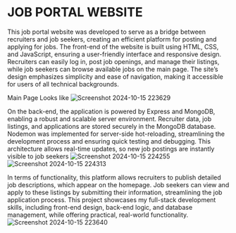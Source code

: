 # JOB PORTAL WEBSITE

This job portal website was developed to serve as a bridge between recruiters and job seekers, creating an efficient platform for posting and applying for jobs. The front-end of the website is built using HTML, CSS, and JavaScript, ensuring a user-friendly interface and responsive design. Recruiters can easily log in, post job openings, and manage their listings, while job seekers can browse available jobs on the main page. The site’s design emphasizes simplicity and ease of navigation, making it accessible for users of all technical backgrounds.

Main Page Looks like
![Screenshot 2024-10-15 223629](https://github.com/user-attachments/assets/ad29f0b6-d8f9-46da-992e-2e43b4bbe977)

On the back-end, the application is powered by Express and MongoDB, enabling a robust and scalable server environment. Recruiter data, job listings, and applications are stored securely in the MongoDB database. Nodemon was implemented for server-side hot-reloading, streamlining the development process and ensuring quick testing and debugging. This architecture allows real-time updates, so new job postings are instantly visible to job seekers
![Screenshot 2024-10-15 224255](https://github.com/user-attachments/assets/b76ec811-1639-4ad6-a743-e855eb08a035)
![Screenshot 2024-10-15 224313](https://github.com/user-attachments/assets/688e83ee-598a-41a0-8d36-d63e4d29888f)


In terms of functionality, this platform allows recruiters to publish detailed job descriptions, which appear on the homepage. Job seekers can view and apply to these listings by submitting their information, streamlining the job application process. This project showcases my full-stack development skills, including front-end design, back-end logic, and database management, while offering practical, real-world functionality.
![Screenshot 2024-10-15 223640](https://github.com/user-attachments/assets/7fe2de63-a9e7-4e0b-b39a-858c9b59073b)
